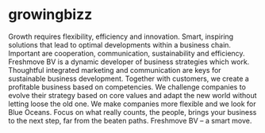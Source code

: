 # growingbizz
Growth requires flexibility, efficiency and innovation. Smart, inspiring solutions that lead to optimal developments within a business chain. Important are cooperation, communication, sustainability and efficiency.  Freshmove BV is a dynamic developer of business strategies which work. Thoughtful integrated marketing and communication are keys for sustainable business development. Together with customers, we create a profitable business based on competencies. We challenge companies to evolve their strategy based on core values and adapt the new world without letting loose the old one. We make companies more flexible and we look for Blue Oceans.  Focus on what really counts, the people, brings your business to the next step, far from the beaten paths.  Freshmove BV – a smart move.
